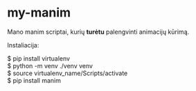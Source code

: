 # my-manim

Mano manim scriptai, kurių **turėtu** palengvinti animacijų kūrimą.

Instaliacija: 

$ pip install virtualenv <br>
$ python -m venv ./venv venv <br> 
$ source virtualenv_name/Scripts/activate <br>
$ pip install manim <br>
